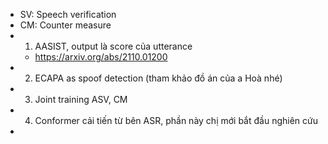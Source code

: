 - SV: Speech verification
- CM: Counter measure
- 1. AASIST, output là score của utterance 
	- https://arxiv.org/abs/2110.01200
- 2. ECAPA as spoof detection (tham khảo đồ án của a Hoà nhé) 
- 3. Joint training ASV, CM 
- 4. Conformer cải tiến từ bên ASR, phần này chị mới bắt đầu nghiên cứu
- 